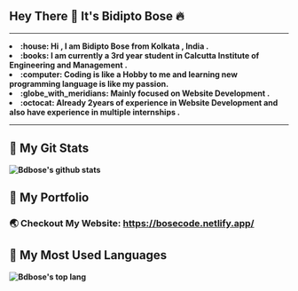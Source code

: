 <!-- @format -->

## Hey There :wave: It's Bidipto Bose :fire:

<hr>
<b>
<li> :house: Hi , I am Bidipto Bose from Kolkata , India . <br>
<li> :books: I am currently a 3rd year student in Calcutta Institute of Engineering and Management . <br>
<li>  :computer: Coding is like a Hobby to me and learning new programming language is like my passion. <br>
<li> :globe_with_meridians: Mainly focused on Website Development .<br>
<li> :octocat: Already 2years of experience in Website Development and also have experience in multiple internships .
<b>
<hr>

## :tada: My Git Stats

![Bdbose's github stats](https://github-readme-stats.vercel.app/api?username=bdbose&show_icons=true&theme=radical)

## :rocket: My Portfolio

### :earth_asia: Checkout My Website: https://bosecode.netlify.app/

## :crystal_ball: My Most Used Languages

![Bdbose's top lang](https://github-readme-stats.vercel.app/api/top-langs/?username=bdbose&layout=compact)
